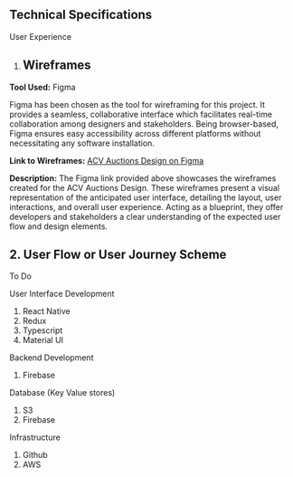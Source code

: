 ## **Technical Specifications**


User Experience
  1. ## Wireframes

**Tool Used:** Figma

Figma has been chosen as the tool for wireframing for this project. It provides a seamless, collaborative interface which facilitates real-time collaboration among designers and stakeholders. Being browser-based, Figma ensures easy accessibility across different platforms without necessitating any software installation.

**Link to Wireframes:** 
[ACV Auctions Design on Figma](https://www.figma.com/file/5Mtr0Qc8Zp6L1sZxzj0lsx/ACV-Auctions-Design?type=design&node-id=0-1&mode=design&t=Sn1hM4I8FrDCLNFB-0)

**Description:** 
The Figma link provided above showcases the wireframes created for the ACV Auctions Design. These wireframes present a visual representation of the anticipated user interface, detailing the layout, user interactions, and overall user experience. Acting as a blueprint, they offer developers and stakeholders a clear understanding of the expected user flow and design elements.

## 2. User Flow or User Journey Scheme

To Do

User Interface Development
  1. React Native
  2. Redux
  3. Typescript
  4. Material UI

Backend Development
  1. Firebase

Database (Key Value stores)
  1. S3
  2. Firebase

Infrastructure
  1. Github
  2. AWS





